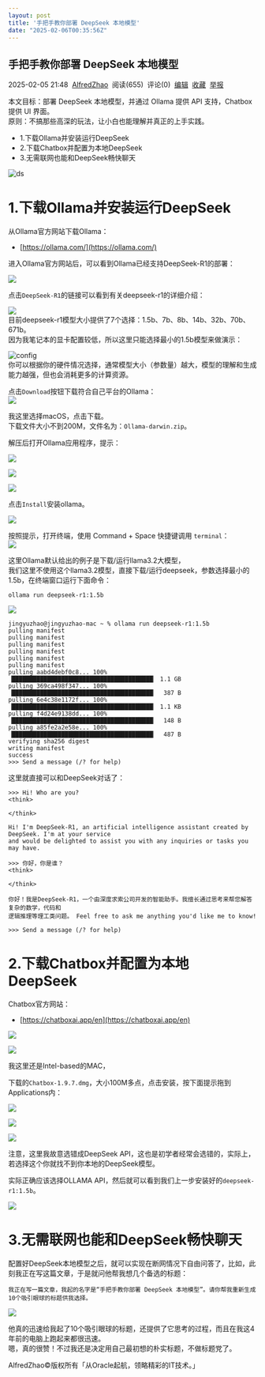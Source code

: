 ```yaml
---
layout: post
title: '手把手教你部署 DeepSeek 本地模型'
date: "2025-02-06T00:35:56Z"
---
```

手把手教你部署 DeepSeek 本地模型
---------------------

2025-02-05 21:48  [AlfredZhao](https://www.cnblogs.com/jyzhao)  阅读(655)  评论(0)  [编辑](https://i.cnblogs.com/EditPosts.aspx?postid=18700202)  [收藏](javascript:void\(0\))  [举报](javascript:void\(0\))

本文目标：部署 DeepSeek 本地模型，并通过 Ollama 提供 API 支持，Chatbox 提供 UI 界面。  
原则：不搞那些高深的玩法，让小白也能理解并真正的上手实践。

*   1.下载Ollama并安装运行DeepSeek
*   2.下载Chatbox并配置为本地DeepSeek
*   3.无需联网也能和DeepSeek畅快聊天

![ds](https://img2023.cnblogs.com/blog/635610/202502/635610-20250205214811347-1748069224.png)

1.下载Ollama并安装运行DeepSeek
=======================

从Ollama官方网站下载Ollama：

*   [https://ollama.com/](https://ollama.com/)

进入Ollama官方网站后，可以看到Ollama已经支持DeepSeek-R1的部署：

![](https://img2023.cnblogs.com/blog/635610/202502/635610-20250205214811504-1044867574.jpg)

点击`DeepSeek-R1`的链接可以看到有关deepseek-r1的详细介绍：

![](https://img2023.cnblogs.com/blog/635610/202502/635610-20250205214811490-2042520916.jpg)  
目前deepseek-r1模型大小提供了7个选择：1.5b、7b、8b、14b、32b、70b、671b。  
因为我笔记本的显卡配置较低，所以这里只能选择最小的1.5b模型来做演示：

![config](https://img2023.cnblogs.com/blog/635610/202502/635610-20250205214811300-1394297426.png)  
你可以根据你的硬件情况选择，通常模型大小（参数量）越大，模型的理解和生成能力越强，但也会消耗更多的计算资源。

点击`Download`按钮下载符合自己平台的Ollama：  
![](https://img2023.cnblogs.com/blog/635610/202502/635610-20250205214811318-1394039628.jpg)

我这里选择macOS，点击下载。  
下载文件大小不到200M，文件名为：`Ollama-darwin.zip`。

解压后打开Ollama应用程序，提示：

![](https://img2023.cnblogs.com/blog/635610/202502/635610-20250205214811583-278407829.jpg)

![](https://img2023.cnblogs.com/blog/635610/202502/635610-20250205214811365-1800220886.jpg)

![](https://img2023.cnblogs.com/blog/635610/202502/635610-20250205214811347-1089004642.jpg)

点击`Install`安装ollama。

![](https://img2023.cnblogs.com/blog/635610/202502/635610-20250205214811550-1406760993.jpg)

按照提示，打开终端，使用 Command + Space 快捷键调用 `terminal`：  
![](https://img2023.cnblogs.com/blog/635610/202502/635610-20250205214811638-1754988517.jpg)

这里Ollama默认给出的例子是下载/运行llama3.2大模型，  
我们这里不使用这个llama3.2模型，直接下载/运行deepseek，参数选择最小的1.5b，在终端窗口运行下面命令：

    ollama run deepseek-r1:1.5b
    

![](https://img2023.cnblogs.com/blog/635610/202502/635610-20250205214811333-987684367.jpg)

    jingyuzhao@jingyuzhao-mac ~ % ollama run deepseek-r1:1.5b
    pulling manifest 
    pulling manifest 
    pulling manifest 
    pulling manifest 
    pulling manifest 
    pulling manifest 
    pulling aabd4debf0c8... 100% ▕████████████████████████████████████████▏ 1.1 GB                         
    pulling 369ca498f347... 100% ▕████████████████████████████████████████▏  387 B                         
    pulling 6e4c38e1172f... 100% ▕████████████████████████████████████████▏ 1.1 KB                         
    pulling f4d24e9138dd... 100% ▕████████████████████████████████████████▏  148 B                         
    pulling a85fe2a2e58e... 100% ▕████████████████████████████████████████▏  487 B                         
    verifying sha256 digest 
    writing manifest 
    success 
    >>> Send a message (/? for help)
    

这里就直接可以和DeepSeek对话了：

    >>> Hi! Who are you?
    <think>
    
    </think>
    
    Hi! I'm DeepSeek-R1, an artificial intelligence assistant created by DeepSeek. I'm at your service 
    and would be delighted to assist you with any inquiries or tasks you may have.
    
    >>> 你好，你是谁？
    <think>
    
    </think>
    
    你好！我是DeepSeek-R1，一个由深度求索公司开发的智能助手。我擅长通过思考来帮您解答复杂的数学，代码和
    逻辑推理等理工类问题。 Feel free to ask me anything you'd like me to know! 
    
    >>> Send a message (/? for help)
    

2.下载Chatbox并配置为本地DeepSeek
=========================

Chatbox官方网站：

*   [https://chatboxai.app/en](https://chatboxai.app/en)

![](https://img2023.cnblogs.com/blog/635610/202502/635610-20250205214811332-1649700781.jpg)

![](https://img2023.cnblogs.com/blog/635610/202502/635610-20250205214811497-153873065.jpg)

我这里还是Intel-based的MAC，

下载的`Chatbox-1.9.7.dmg`，大小100M多点，点击安装，按下面提示拖到Applications内：

![](https://img2023.cnblogs.com/blog/635610/202502/635610-20250205214811430-1994164741.jpg)

![](https://img2023.cnblogs.com/blog/635610/202502/635610-20250205214811672-607665982.jpg)

![](https://img2023.cnblogs.com/blog/635610/202502/635610-20250205214811352-1480779039.jpg)

注意，这里我故意选错成DeepSeek API，这也是初学者经常会选错的，实际上，若选择这个你就找不到你本地的DeepSeek模型。

实际正确应该选择OLLAMA API，然后就可以看到我们上一步安装好的`deepseek-r1:1.5b`。

![](https://img2023.cnblogs.com/blog/635610/202502/635610-20250205214811628-681728965.jpg)

3.无需联网也能和DeepSeek畅快聊天
=====================

配置好DeepSeek本地模型之后，就可以实现在断网情况下自由问答了，比如，此刻我正在写这篇文章，于是就问他帮我想几个备选的标题：

    我正在写一篇文章，我起的名字是“手把手教你部署 DeepSeek 本地模型”。请你帮我重新生成10个吸引眼球的标题供我选择。
    

![](https://img2023.cnblogs.com/blog/635610/202502/635610-20250205214811688-60256533.jpg)

他真的迅速给我起了10个吸引眼球的标题，还提供了它思考的过程，而且在我这4年前的电脑上跑起来都很迅速。  
嗯，真的很赞！不过我还是决定用自己最初想的朴实标题，不做标题党了。

AlfredZhao©版权所有「从Oracle起航，领略精彩的IT技术。」